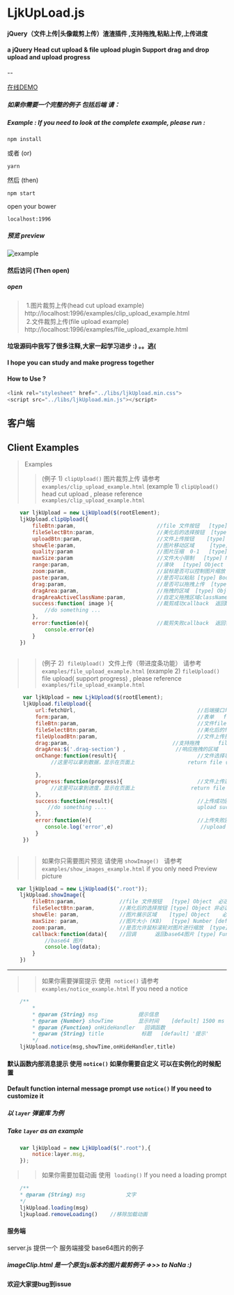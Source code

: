  # LjkUpLoad.js
 
 #### jQuery（文件上传|头像裁剪上传）渣渣插件 ,支持拖拽,粘贴上传,上传进度<br/>
 #### a jQuery Head cut upload & file upload plugin Support drag and drop upload and upload progress
--

[在线DEMO](https://lijinke666.github.io/LjkUpLoad.js/)

##### 如果你需要一个完整的例子 包括后端 请：
##### Example : If you need to look at the complete example, please run :
```
npm install
```
或者 (or)
```
yarn
```
然后 (then)
```
npm start
```

open your bower
```
localhost:1996
```

##### 预览 preview

![example](https://github.com/lijinke666/LjkUpLoad/blob/master/ljkUpload.gif)

#### 然后访问 (Then open)

##### open
>
>  1.图片裁剪上传(head cut upload example) http://localhost:1996/examples/clip_upload_example.html <br/>
>  2.文件裁剪上传(file upload example) http://localhost:1996/examples/file_upload_example.html
  
  
#### 垃圾源码中我写了很多注释,大家一起学习进步 :) 。。逃(
#### I hope you can study and make progress together


#### How to Use ?

```javascript
<link rel="stylesheet" href="../libs/ljkUpload.min.css">
<script src="../libs/ljkUpload.min.js"></script>
```

## 客户端
## Client Examples

> Examples
>> (例子 1)  `clipUpload()`  图片裁剪上传   请参考 `examples/clip_upload_example.html`
>> (example 1) `clipUpload()` head cut upload , please reference `examples/clip_upload_example.html`
>>>

```javascript
    var ljkUpload = new LjkUpload($(rootElement);
    ljkUpload.clipUpload({
        fileBtn:param,                          //file 文件按钮   [type] Object  必选
        fileSelectBtn:param,                    //美化后的选择按钮  [type] Object  非必选
        uploadBtn:param,                        //文件上传按钮    [type] Object  必选
        showEle:param,                          //图片移动区域     [type] Object  必选
        quality:param                           //图片压缩  0-1   [type] Number [default] 0.92  非必选 不填格式为png 选了格式为jpg
        maxSize:param                           //文件大小限制   [type] Number [default] 1024kb  [unit] KB 非必选
        range:param,                            //滑块   [type] Object 非必选
        zoom:param,                             //鼠标是否可以控制图片缩放  [type] Boolean [default] true 非必选
        paste:param,                            //是否可以粘贴 [type] Boolean ][default] true 非必选
        drag:param,                             //是否可以拖拽上传  [type] Boolean [default] true  非必选        
        dragArea:param,                         //拖拽的区域  [type] Object  如果不需要 这个参数可不传 drag 传 false drag 为 false时 非必选
        dragAreaActiveClassName:param,          //自定义拖拽区域className [type] String [default] 'dragActive'
        success:function( image ){              //裁剪成功callback  返回base64图片 [type] Function  非必选
            //do something ...
        },
        error:function(e){                      //裁剪失败callback  返回错误信息     clip error callback return error message  [type] Function   非必选
            console.error(e)
        }    
    })
    
```


>> (例子 2)  `fileUpload()`  文件上传（带进度条功能）  请参考 `examples/file_upload_example.html`
>> (example 2) `fileUpload()` file upload( support progress) , please reference `examples/file_upload_example.html`
>>>

```javascript
     var ljkUpload = new LjkUpload($(rootElement);
     ljkUpload.fileUpload({
         url:fetchUrl,                                       //后端接口地址  The back-end interface address  [type] String  is required
         form:param,                                         //表单   form  [type] Object is required
         fileBtn:param,                                      //文件file按钮   your file btn [type] Object is required
         fileSelectBtn:param,                                //美化后的file选择按钮 可不选    To replace the native button  (Not a choice)
         fileUploadBtn:param,                                //文件上传按钮   file upload button [type] object is required
         drag:param,                                 //支持拖拽      file is drag 默认true [type] boolean [default] true    
         dragArea:$('.drag-section') ,                //响应拖拽的区域    file dragArea [type] Object 
         onChange:function(result){                          //文件选择事件  返回一个对象，分别是文件的 size,type,name,流  [type] Function
              //这里可以拿到数据，显示在页面上                 return file (size | type | name)

         },
         progress:function(progress){                        //文件上传进度事件  返回文件的       //上传进度
              //这里可以拿到进度，显示在页面上                  return file upload pregress
         },
         success:function(result){                           //上传成功回调    返回后端传过来的response
             //do something ....                             upload success callback return response
         },
         error:function(e){                                  //上传失败回调    返回错误信息
            console.log('error',e)                            //upload error callback return error message
         }
     })
     
```



>> 如果你只需要图片预览  请使用 `showImage()`    请参考 `examples/show_images_example.html`
>> if you only need Preview picture
>>>
```javascript
   var ljkUpload = new LjkUpload($(".root"));
    ljkUpload.showImage({
        fileBtn:param,              //file 文件按钮   [type] Object  必选
        fileSelectBtn:param,        //美化后的选择按钮 [type] Object 非必选
        showEle: param,             //图片展示区域    [type] Object    必选
        maxSize: param,             //图片大小 (KB)   [type] Number [default] 1024kb  非必选
        zoom:param,                 //是否允许鼠标滚轮对图片进行缩放  [type] Boolean [default] false 非必选
        callback:function(data){    //回调      返回base64图片 [type] Function 非必选
            //base64 图片
            console.log(data);
        }
    })
```

***

>> 如果你需要弹窗提示 使用  `notice()`  请参考 `examples/notice_example.html`
>> If you need a notice 
>>>   
```javascript
    /**
        *
        * @param {String} msg             提示信息    
        * @param {Number} showTime        显示时间    [default] 1500 ms
        * @param {Function} onHideHandler   回调函数
        * @param {String} title            标题   [default] '提示'
        */
    ljkUpload.notice(msg,showTime,onHideHandler,title)
```

#### 默认函数内部消息提示 使用 `notice()` 如果你需要自定义 可以在实例化的时候配置
#### Default function internal message prompt use `notice()` If you need to customize it 
##### 以 `layer` 弹窗库 为例
##### Take `layer` as an example
```javascript
    var ljkUpload = new LjkUpload($(".root"),{
        notice:layer.msg,
    });
```



>> 如果你需要加载动画 使用  `loading()` 
>> If you need a loading prompt
>>>   
```javascript
    /**
    * @param {String} msg             文字
    */
    ljkUpload.loading(msg)
    ljkupload.removeLoading()    //移除加载动画
```

    
#### 服务端
server.js
提供一个 服务端接受 base64图片的例子
##### imageClip.html 是一个原生js版本的图片裁剪例子 =>>> to NaNa :)

#### 欢迎大家提bug到issue

